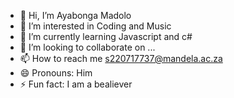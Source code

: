 - 👋 Hi, I’m Ayabonga Madolo
- 👀 I’m interested in Coding and Music
- 🌱 I’m currently learning Javascript and c#
- 💞️ I’m looking to collaborate on ...
- 📫 How to reach me s220717737@mandela.ac.za
- 😄 Pronouns: Him
- ⚡ Fun fact: I am a bealiever

<!---
s220717737mandelaacza/s220717737mandelaacza is a ✨ special ✨ repository because its `README.md` (this file) appears on your GitHub profile.
You can click the Preview link to take a look at your changes.
--->
